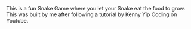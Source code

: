 This is a fun Snake Game where you let your Snake eat the food to grow. This was built by me after following a tutorial by Kenny Yip Coding on Youtube. 
